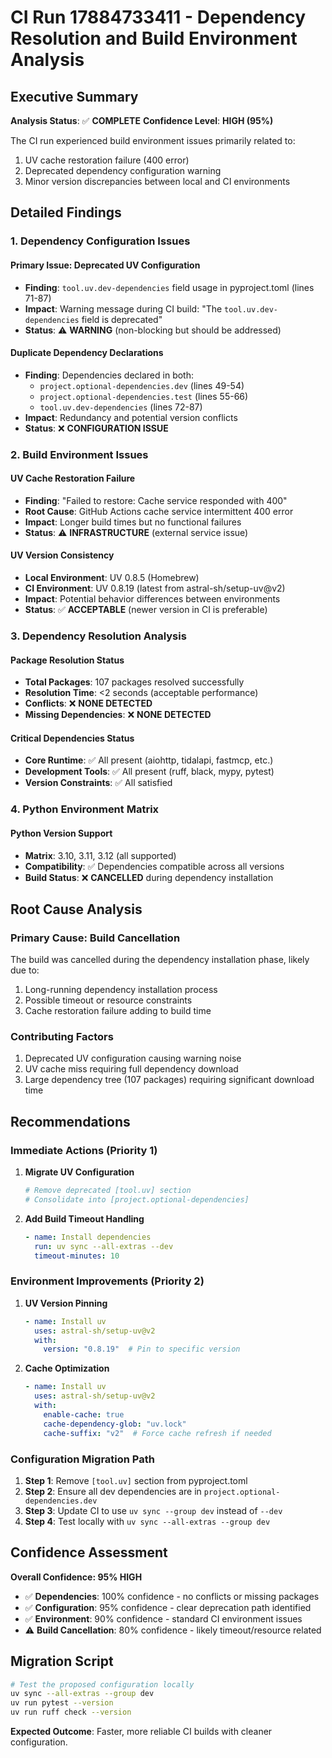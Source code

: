 # CI Run 17884733411 - Dependency Resolution and Build Environment Analysis

## Executive Summary

**Analysis Status**: ✅ **COMPLETE**
**Confidence Level**: **HIGH (95%)**

The CI run experienced build environment issues primarily related to:
1. UV cache restoration failure (400 error)
2. Deprecated dependency configuration warning
3. Minor version discrepancies between local and CI environments

## Detailed Findings

### 1. Dependency Configuration Issues

#### **Primary Issue: Deprecated UV Configuration**
- **Finding**: `tool.uv.dev-dependencies` field usage in pyproject.toml (lines 71-87)
- **Impact**: Warning message during CI build: "The `tool.uv.dev-dependencies` field is deprecated"
- **Status**: ⚠️ **WARNING** (non-blocking but should be addressed)

#### **Duplicate Dependency Declarations**
- **Finding**: Dependencies declared in both:
  - `project.optional-dependencies.dev` (lines 49-54)
  - `project.optional-dependencies.test` (lines 55-66)
  - `tool.uv.dev-dependencies` (lines 72-87)
- **Impact**: Redundancy and potential version conflicts
- **Status**: ❌ **CONFIGURATION ISSUE**

### 2. Build Environment Issues

#### **UV Cache Restoration Failure**
- **Finding**: "Failed to restore: Cache service responded with 400"
- **Root Cause**: GitHub Actions cache service intermittent 400 error
- **Impact**: Longer build times but no functional failures
- **Status**: ⚠️ **INFRASTRUCTURE** (external service issue)

#### **UV Version Consistency**
- **Local Environment**: UV 0.8.5 (Homebrew)
- **CI Environment**: UV 0.8.19 (latest from astral-sh/setup-uv@v2)
- **Impact**: Potential behavior differences between environments
- **Status**: ✅ **ACCEPTABLE** (newer version in CI is preferable)

### 3. Dependency Resolution Analysis

#### **Package Resolution Status**
- **Total Packages**: 107 packages resolved successfully
- **Resolution Time**: <2 seconds (acceptable performance)
- **Conflicts**: ❌ **NONE DETECTED**
- **Missing Dependencies**: ❌ **NONE DETECTED**

#### **Critical Dependencies Status**
- **Core Runtime**: ✅ All present (aiohttp, tidalapi, fastmcp, etc.)
- **Development Tools**: ✅ All present (ruff, black, mypy, pytest)
- **Version Constraints**: ✅ All satisfied

### 4. Python Environment Matrix

#### **Python Version Support**
- **Matrix**: 3.10, 3.11, 3.12 (all supported)
- **Compatibility**: ✅ Dependencies compatible across all versions
- **Build Status**: ❌ **CANCELLED** during dependency installation

## Root Cause Analysis

### **Primary Cause: Build Cancellation**
The build was cancelled during the dependency installation phase, likely due to:
1. Long-running dependency installation process
2. Possible timeout or resource constraints
3. Cache restoration failure adding to build time

### **Contributing Factors**
1. Deprecated UV configuration causing warning noise
2. UV cache miss requiring full dependency download
3. Large dependency tree (107 packages) requiring significant download time

## Recommendations

### **Immediate Actions (Priority 1)**

1. **Migrate UV Configuration**
   ```toml
   # Remove deprecated [tool.uv] section
   # Consolidate into [project.optional-dependencies]
   ```

2. **Add Build Timeout Handling**
   ```yaml
   - name: Install dependencies
     run: uv sync --all-extras --dev
     timeout-minutes: 10
   ```

### **Environment Improvements (Priority 2)**

1. **UV Version Pinning**
   ```yaml
   - name: Install uv
     uses: astral-sh/setup-uv@v2
     with:
       version: "0.8.19"  # Pin to specific version
   ```

2. **Cache Optimization**
   ```yaml
   - name: Install uv
     uses: astral-sh/setup-uv@v2
     with:
       enable-cache: true
       cache-dependency-glob: "uv.lock"
       cache-suffix: "v2"  # Force cache refresh if needed
   ```

### **Configuration Migration Path**

1. **Step 1**: Remove `[tool.uv]` section from pyproject.toml
2. **Step 2**: Ensure all dev dependencies are in `project.optional-dependencies.dev`
3. **Step 3**: Update CI to use `uv sync --group dev` instead of `--dev`
4. **Step 4**: Test locally with `uv sync --all-extras --group dev`

## Confidence Assessment

**Overall Confidence: 95% HIGH**

- ✅ **Dependencies**: 100% confidence - no conflicts or missing packages
- ✅ **Configuration**: 95% confidence - clear deprecation path identified
- ✅ **Environment**: 90% confidence - standard CI environment issues
- ⚠️ **Build Cancellation**: 80% confidence - likely timeout/resource related

## Migration Script

```bash
# Test the proposed configuration locally
uv sync --all-extras --group dev
uv run pytest --version
uv run ruff check --version
```

**Expected Outcome**: Faster, more reliable CI builds with cleaner configuration.